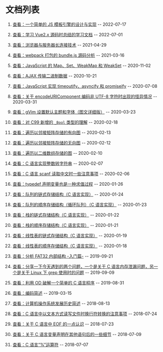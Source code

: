 # 文档列表

1. [查看：一个简单的 JS 模板引擎的设计与实现](./1/index.md) -- 2022-07-17

2. [查看：学习 Vue2.x 源码时总结的学习文档](./2/index.md) -- 2022-07-01

3. [查看：浏览器与服务器长连接技术](./3/index.md) -- 2021-04-29

4. [查看：webpack 打包的 bundle.js 源码分析](./4/index.md) -- 2021-03-16

5. [查看：JavaScript 的 Map、Set、WeakMap 和 WeakSet](./5/index.md) -- 2020-11-02

6. [查看：AJAX 传输二进制数据](./6/index.md) -- 2020-10-21

7. [查看：JavaScript 实现 timeoutify、asyncify 和 promiseify](./7/index.md) -- 2020-07-08

8. [查看：关于 encodeURIComponent 编码非 UTF-8 字符时出现的怪异情况](./8/index.md) -- 2020-03-31

9. [查看：gVim 设置默认主题和字体（图文详细版）](./9/index.md) -- 2020-03-23

10. [查看：对 C99 新增的 `_Bool` 类型的理解](./10/index.md) -- 2020-02-18

11. [查看：遍历以邻接矩阵存储的有向图](./11/index.md) -- 2020-02-13

12. [查看：遍历以邻接矩阵存储的无向图](./12/index.md) -- 2020-02-12

13. [查看：遍历以二维数组存储的图](./13/index.md) -- 2020-02-10

14. [查看：C 语言实现整数转字符串](./14/index.md) -- 2020-02-07

15. [查看：C 语言 scanf 读取中文时一些注意事项](./15/index.md) -- 2020-02-06

16. [查看：typedef 声明变量也是一种求值过程](./16/index.md) -- 2020-01-26

17. [查看：队列的链式存储结构（C 语言实现）](./17/index.md) -- 2020-01-24

18. [查看：队列的顺序存储结构（循环队列）（C 语言实现）](./18/index.md) -- 2020-01-23

19. [查看：栈的链式存储结构（C 语言实现）](./19/index.md) -- 2020-01-22

20. [查看：栈的顺序存储结构（C 语言实现）](./20/index.md) -- 2020-01-21

21. [查看：线性表的链式存储结构（C 语言实现）](./21/index.md) -- 2020-01-19

22. [查看：线性表的顺序存储结构（C 语言实现）](./22/index.md) -- 2020-01-18

23. [查看：分析 FAT32 内部结构 -入门篇-](./23/index.md) -- 2019-09-21

24. [查看：分享一下今天遇到的两个问题，一个是关于 C 语言内存泄漏问题，另一个是关于 Linux 下 grep 使用时的问题](./24/index.md) -- 2019-09-09

25. [查看：利用 OD 破解一个简单的 C 语言程序](./25/index.md) -- 2019-08-31

26. [查看：编码简述](./26/index.md) -- 2019-03-15

27. [查看：计算机操作系统发展历史简述](./27/index.md) -- 2018-08-13

28. [查看：C 语言中以文本方式读写文件时换行符转换的注意事项](./28/index.md) -- 2018-07-24

29. [查看：关于 C 语言中 EOF 的一点认识](./29/index.md) -- 2018-07-23

30. [查看：关于 C 语言变量声明在其他语句后的一些细节](./30/index.md) -- 2018-07-09

31. [查看：C 语言“%”运算符](./31/index.md) -- 2018-07-07
